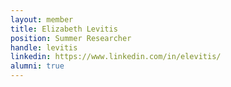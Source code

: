 ```yaml
---
layout: member
title: Elizabeth Levitis
position: Summer Researcher
handle: levitis
linkedin: https://www.linkedin.com/in/elevitis/
alumni: true
---
```


